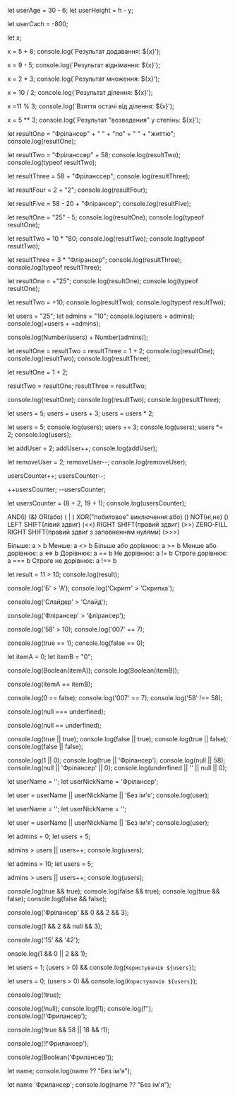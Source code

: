 <!-- ОПЕРАТОРИ -->
<!-- Оператори бувають: "унарні", "бінарні", "операнд" -->

<!-- Оперант - це те, до чого застосовується оператор, ще їх називають аргументами -->
<!-- Приклади -->

let userAge = 30 - 6; <!-- Числа 30 - 6 - це операнди -->
let userHeight = h - y; <!-- Числа h - y - це операнди -->

<!-- Бінарними називають оператори, які застосовуються до двух операндів, в нашоиу випадку це віднімання let userAge = 30 - 6;-->

<!-- Унарні - оператор, який застосовується, тільки до одного операнда. Наприклад -->

let userCach = -800;

<!-- Математичні ДІЇ -->

let x;

<!-- Додавання -->

x = 5 + 8;
console.log(`Результат додавання: ${x}');

<!-- Віднімання -->

x = 9 - 5;
console.log(`Результат віднімання: ${x}');

<!-- Множення -->

x = 2 \* 3;
console.log(`Результат множення: ${x}');

<!-- Ділення -->

x = 10 / 2;
concole.log(`Результат ділення: ${x}');

<!-- Взяття остачі від ділення % -->

x =11 % 3;
console.log(`Взяття остачі від ділення: ${x}');

<!-- Перевірка: 11=3*3(неповне частка від ділення)+2(остача) -->

<!-- "Возведения" у степінь -->

x = 5 \*\* 3;
console.log(`Результат "возведения" у степінь: ${x}');

<!-- число 5 помножене на себе 3 рази. 5*5*5=125 -->

<!-- СПЕЦІАЛЬНІ можливості операторів -->
<!-- застосування оператора додавання до рядків -->

<!-- Бінарний тип-->

let resultOne = "Фрілансер" + " " + "по" + " " + "життю";
console.log(resultOne); <!-- отримаємо Фрілансер по життю -->

<!-- Якщо в виразі є рядок, тобто якщо хоча б один операнд буде рядком, то кінцевий результат буде рядковим -->

let resultTwo = "Фріланссер" + 58;
console.log(resultTwo); <!-- отримаємо Фрілансер 58 -->
console.log(typeof resultTwo); <!-- отримаємо string -->

<!-- порядок значення не має -->

let resultThree = 58 + "Фріланссер";
console.log(resultThree); <!-- 58 отримаємо Фрілансер -->

<!-- Казуси -->

let resultFour = 2 + "2";
console.log(resultFour); <!-- отримаємо не 4, а 22 -->

<!-- Операції до додавання з рядком виконуються як звичайно -->

let resultFive = 58 - 20 + "Флірансер";
console.log(resultFive); <!-- отримаємо 38 Флірансер -->

<!-- Робота інших операторів -->

let resultOne = "25" - 5;
console.log(resultOne); <!-- отримаємо 20 -->
console.log(typeof resultOne); <!-- отримаємо number -->

<!-- або -->

let resultTwo = 10 \* "80;
console.log(resultTwo); <!-- отримаємо 800 -->
console.log(typeof resultTwo); <!-- отримаємо number -->

<!-- Недопустима операція -->

let resultThree = 3 \* "Флірансер";
console.log(resultThree); <!-- отримаємо NaN -->
console.log(typeof resultThree); <!-- отримаємо number -->

<!-- Унарний оператор додавання+ -->
<!-- З рядками -->

let resultOne = +"25";
console.log(resultOne); <!-- отримаємо 25 -->
console.log(typeof resultOne); <!-- отримаємо number -->

<!-- З числами -->

let resultTwo = +10;
console.log(resultTwo); <!-- отримаємо 10 -->
console.log(typeof resultTwo); <!-- отримаємо number -->

<!-- Ще приклад -->

let users = "25";
let admins = "10";
console.log(users + admins); <!-- отримаємо 2510 -->
console.log(+users + +admins); <!-- отримаємо 35 -->

<!-- Більш довгий запис -->

console.log(Number(users) + Number(admins)); <!-- отримаємо 35 -->

<!-- Отримуємо результат за ПРИРІОТЕТНІСЮ -->
<!-- Приклат оператору присвоєння за ланцюжком -->

let resultOne = resultTwo = resultThree = 1 + 2;
console.log(resultOne); <!-- отримаємо 3 -->
console.log(resultTwo); <!-- отримаємо 3 -->
console.log(resultThree); <!-- отримаємо 3 -->

<!-- Теж саме можна записати так: -->

let resultOne = 1 + 2;

resultTwo = resultOne;
resultThree = resultTwo;

console.log(resultOne); <!-- отримаємо 3 -->
console.log(resultTwo); <!-- отримаємо 3 -->
console.log(resultThree); <!-- отримаємо 3 -->

<!-- Скорочений запис віднімання з присвоєнням -->

let users = 5;
users = users + 3;
users = users \* 2;

<!-- Можна записати так: -->

let users = 5;
console.log(users);
users += 3;
console.log(users);
users \*= 2;
console.log(users);

<!-- Інкрумент -->

let addUser = 2;
addUser++;
console.log(addUser);

<!-- Працює так само як
addUser = addUser + 1;
або
addUser += 1; -->

<!-- Декремент -->

let removeUser = 2;
removeUser--;
console.log(removeUser);

<!-- Постфіксная форма -->

usersCounter++;
usersCounter--;

<!-- Префіксная форма -->

++usersCounter;
--usersCounter;

<!-- Оператор КОМА -->
<!-- Дозволяє "вычеслять" декілька виразів, розділяючи їх комою. Кожен вираз виконується, але повертається результат лише останнього -->

let usersCounter = (8 + 2, 19 + 1);
console.log(usersCounter);

<!-- "Побитовые" оператори -->

AND(і) (&)
OR(або) ( | )
XOR("побитовое" виключення або) ()
NOT(ні,не) ()
LEFT SHIFT(лівий здвиг) (<<)
RIGHT SHIFT(правий здвиг) (>>)
ZERO-FILL RIGHT SHIFT(правий здвиг з заповненням нулями) (>>>)

<!-- Оператори порівняння -->

Більше: a > b
Менше: a <> b
Більше або дорівнює: a >= b
Менше або дорівнює: a <=> b
Дорівнює: a == b
Не дорівнює: a != b
Строге дорівнює: a === b
Строге не дорівнює: a !== b

<!-- Оператори порівняння повертають логічний тип даних зі значення true або false -->

<!-- "Присваиваем" результат змінній -->

let result = 11 > 10;
console.log(result);

<!-- Порівняття рядків -->
<!-- Алфавітний порядок -->

console.log('Б' > 'А'); <!-- Отримаємо true, тому що в алфавіті Б після А -->
console.log('Скрипт' > 'Скрипка'); <!-- Отримаємо true, тому що в алфавіті Т після К, навіть якщо букв більше в слові скрипка -->

<!-- Кількість символів -->

console.log('Слайдер' > 'Слайд'); <!-- Отримаємо true -->

<!-- Регістр -->

console.log('Флірансер' > 'флірансер'); <!-- Отримаємо false -->

<!-- Алгоритм порівняння рядків:
1. Спочатку порівнюємо перші символи рядків.
2. Якщо перший символ першого рядка більше(менше), ніж перший символ другого, то перний рядок більший(менший) за другий. порівняння завершено.
3. Якщо перші символи рівні, то таким же чином порівнюються вже другі символи рядків.
4. Порівняння продовжується, поки не закінчиться один з рядків.
5. Якщо рядки закінчуються одночасно, то вони рівні. Інакше більшою вважається більш довгий рядок. -->

<!-- Порівняння різних ТИПІВ -->
<!-- "преобразоваание" в число -->

console.log('58' > 10); <!-- Отримаємо true -->
console.log('007' == 7); <!-- Отримаємо true -->

<!-- Логічне значення true стає 1, а false  - 0 -->

console.log(true == 1); <!-- Отримаємо true -->
console.log(false == 0); <!-- Отримаємо true -->

<!-- Цікаві ситуації -->

let itemA = 0;
let itemB = "0";

console.log(Boolean(itemA)); <!-- Отримаємо false -->
console.log(Boolean(itemB)); <!-- Отримаємо true, тому що рядок не пустий -->

console.log(itemA == itemB); <!-- Отримаємо true, тому що itemB = "0" сприймається за число -->

<!-- оператор "СТРОГОГО равенства" и не "строгого равенства" буз "приведения" типів, тобто в число "преобразововаться" нічого не буде -->

console.log(0 == false);
console.log('007' == 7);
console.log('58' !== 58);

<!-- Порівняння з null і underfined -->
<!-- "Строге равенство" -->

console.log(null === underfined); <!-- Отримаємо false -->

<!-- "НЕ строге равенство" -->

console.log(null == underfined); <!-- Отримаємо true -->

<!-- ЛОГІЧНІ оператори -->
<!-- Оператор || (або) -->
<!-- Операто АБО, записується як дві вертикальні лінії.
Процес його роботи наступний:
1. "Вычисляем" операнди зліва направо.
2. Кожен операнд конвентирует в логічне значення.
Якщо результат true, зупиняється і повертає початкове значення цього операнда.
3. Якщо всі операнди є хибниим (false), повертає значення останнього з них-->

<!-- Бульові значення -->

console.log(true || true); <!-- Отримаємо true -->
console.log(false || true); <!-- Отримаємо true -->
console.log(true || false); <!-- Отримаємо true -->
console.log(false || false); <!-- Отримаємо false -->

<!-- Приклади, різні типи -->

console.log(1 || 0); <!-- Отримаємо 1 -->
console.log(true || 'Фрілансер'); <!-- Отримаємо true -->
console.log(null || 58); <!-- Отримаємо 58 -->
console.log(null || 'Фрілансер' || 0); <!-- Отримаємо Фрілансер -->
console.log(underfined || '' || null || 0); <!-- Отримаємо 0 -->

<!-- Присвоєння значення у змінну -->

let userName = '';
let userNickName = 'Фрілансер';

let user = userName || userNickName || 'Без ім'я';
console.log(user); <!-- Отримаємо Фрілансер -->

let userName = '';
let userNickName = '';

let user = userName || userNickName || 'Без ім'я';
console.log(user); <!-- Отримаємо Без ім'я -->

<!-- Скорочене "вычесление". Умова. -->

let admins = 0;
let users = 5;

admins > users || users++;
console.log(users); <!-- Отримаємо 6 -->

let admins = 10;
let users = 5;

admins > users || users++;
console.log(users); <!-- Отримаємо 5 -->

<!-- Оператор && (i) -->
<!-- Пишеться як два АМПЕРСАНДА && виконує такі дії:
1. "Вычесляет" операнди зліва направо.
2. Кожен операнд преобразує в логічне значення.
Якщо результат false, зупиняється і повертає початкове значення цього операнда.
3. Якщо всі операнди були істинні, повертає значення останнього. -->

<!-- Бульові значенння -->

console.log(true && true); <!-- Отримаємо true -->
console.log(false && true); <!-- Отримаємо false -->
console.log(true && false); <!-- Отримаємо false -->
console.log(false && false); <!-- Отримаємо false -->

<!-- приклади, різні типи -->
<!-- Приклад 1.0 - false -->

console.log('Фрілансер' && 0 && 2 && 3); <!-- Отримаємо 0 -->

<!-- Приклад 2. null - false -->

console.log(1 && 2 && null && 3); <!-- Отримаємо null -->

<!-- Приклад 3. Всі true -->

console.log('15' && '42'); <!-- Отримаємо 42 -->

<!-- ПРИОРІТЕТ && більше ніж || -->

onsole.log(1 && 0 || 2 && 1); <!-- Отримаємо 1, тому що спочатку порівняння і, вже потім порівняння або -->

<!-- Подібне до умови -->

let users = 1;
(users > 0) && console.log(`Користувачів ${users}`); <!-- Отримаємо Користувачів 1 -->

let users = 0;
(users > 0) && console.log(`Користувачів ${users}`); <!-- Нічого не виведеться тому що процес буде зупинен на першому операторі -->

<!-- Оператор ! (НЕ/НІ) -->
<!-- Виконує наступні дії:
1. Спочатку приводить аргумент до логічного типу true / false/
2. Потім повертає проилежне значення -->

<!-- Бульове значення -->

console.log(!true); <!-- Отримаємо false -->

<!-- Приклади, різні типи -->

console.log(!null); <!-- Отримаємоtrue -->
console.log(!1); <!-- Отримаємо false -->
console.log(!''); <!-- Отримаємо true -->
console.log(!'Фрилансер'); <!-- Отримаємо false -->

<!-- Оператор НЕ !, є найвищим із двох логічних операторів, тому він завжди виконується першим, перед && або || -->

console.log(!true && 58 || 18 && !1); <!-- Отримаємо false -->

<!-- Використовують ддля преобразування в бульовий тип -->

console.log(!!'Фрилансер'); <!-- Отримаємо true -->

<!-- або -->

console.log(Boolean('Фрилансер')); <!-- Отримаємо true -->

<!-- Оператор об'яви з null (??) -->
<!-- Оператор ?? повертає перший аргумент, якщо він не null / undefined? інакше другий -->

let name;
console.log(name ?? "Без ім'я"); <!-- Отримаємо Без ім'я -->

let name 'Фрилансер';
console.log(name ?? "Без ім'я"); <!-- Отримаємо Фрилансер -->
